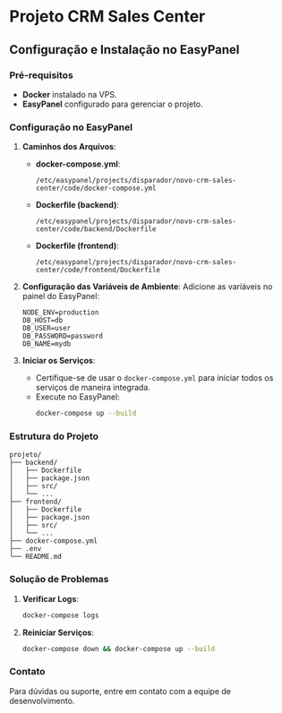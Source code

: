 
# Projeto CRM Sales Center

## Configuração e Instalação no EasyPanel

### Pré-requisitos
- **Docker** instalado na VPS.
- **EasyPanel** configurado para gerenciar o projeto.

### Configuração no EasyPanel

1. **Caminhos dos Arquivos**:
   - **docker-compose.yml**:
     ```plaintext
     /etc/easypanel/projects/disparador/novo-crm-sales-center/code/docker-compose.yml
     ```
   - **Dockerfile (backend)**:
     ```plaintext
     /etc/easypanel/projects/disparador/novo-crm-sales-center/code/backend/Dockerfile
     ```
   - **Dockerfile (frontend)**:
     ```plaintext
     /etc/easypanel/projects/disparador/novo-crm-sales-center/code/frontend/Dockerfile
     ```

2. **Configuração das Variáveis de Ambiente**:
   Adicione as variáveis no painel do EasyPanel:
   ```plaintext
   NODE_ENV=production
   DB_HOST=db
   DB_USER=user
   DB_PASSWORD=password
   DB_NAME=mydb
   ```

3. **Iniciar os Serviços**:
   - Certifique-se de usar o `docker-compose.yml` para iniciar todos os serviços de maneira integrada.
   - Execute no EasyPanel:
     ```bash
     docker-compose up --build
     ```

### Estrutura do Projeto

```
projeto/
├── backend/
│   ├── Dockerfile
│   ├── package.json
│   ├── src/
│   └── ...
├── frontend/
│   ├── Dockerfile
│   ├── package.json
│   ├── src/
│   └── ...
├── docker-compose.yml
├── .env
└── README.md
```

### Solução de Problemas
1. **Verificar Logs**:
   ```bash
   docker-compose logs
   ```
2. **Reiniciar Serviços**:
   ```bash
   docker-compose down && docker-compose up --build
   ```

### Contato
Para dúvidas ou suporte, entre em contato com a equipe de desenvolvimento.
